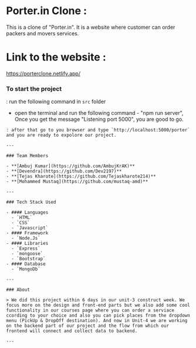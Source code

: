 

# Porter.in Clone :

This is a clone of "Porter.in". It is a website where customer can order packers and movers services.

# Link to the website : 
https://porterclone.netlify.app/

### To start the project

: run the following command in `src` folder

- open the terminal and run the following command - "npm run server", Once you get the message "Listening port 5000", you are good to go.

```
: after that go to you browser and type `http://localhost:5000/porter` and you are ready to expolore our project.

---

### Team Members

- **[Ambuj Kumar](https://github.com/AmbujKrAK)**
- **[Devendra](https://github.com/Dev2197)**
- **[Tejas Kharote](https://github.com/Tejaskharote214)**
- **[Mohammed Mustaq](https://github.com/mustaq-amd)**

---

### Tech Stack Used

- #### Languages
  - `HTML`
  - `CSS`
  - `Javascript`
- #### Framework
  - `Node.Js`
- #### Libraries
  - `Express`
  - `mongoose`
  - `Bootstrap`
- #### Database
  - `MongoDb`

---

### About

> We did this project within 6 days in our unit-3 construct week. We focus more on the design and front-end parts but we also add some cool functionality in our courses page where you can order a serviace ccording to your choice and also you can pick places from the dropdown menu (PickUp & DropOff destination). And now in Unit-4 we are working on the backend part of our project and the flow from which our frontend will connect and collect data to backend.

---
